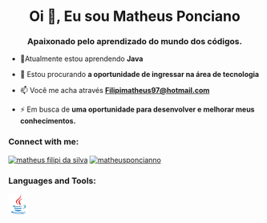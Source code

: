 <h1 align="center">Oi 👋, Eu sou Matheus Ponciano</h1>
<h3 align="center">Apaixonado pelo aprendizado do mundo dos códigos.</h3>

- 🌱Atualmente estou aprendendo **Java**

- 🤝 Estou procurando **a oportunidade de ingressar na área de tecnologia**

- 📫 Você me acha através **Filipimatheus97@hotmail.com**

- ⚡ Em busca de **uma oportunidade para desenvolver e melhorar meus conhecimentos.**

<h3 align="left">Connect with me:</h3>
<p align="left">
<a href="https://linkedin.com/in/matheus filipi da silva" target="blank"><img align="center" src="https://raw.githubusercontent.com/rahuldkjain/github-profile-readme-generator/master/src/images/icons/Social/linked-in-alt.svg" alt="matheus filipi da silva" height="30" width="40" /></a>
<a href="https://instagram.com/matheusponcianno" target="blank"><img align="center" src="https://raw.githubusercontent.com/rahuldkjain/github-profile-readme-generator/master/src/images/icons/Social/instagram.svg" alt="matheusponcianno" height="30" width="40" /></a>
</p>

<h3 align="left">Languages and Tools:</h3>
<p align="left"> <a href="https://www.java.com" target="_blank" rel="noreferrer"> <img src="https://raw.githubusercontent.com/devicons/devicon/master/icons/java/java-original.svg" alt="java" width="40" height="40"/> </a> </p>

<!---

- 👋 Hi, I’m @MatheusPonciano
- 👀 I’m interested in ...
- 🌱 I’m currently learning ...
- 💞️ I’m looking to collaborate on ...
- 📫 How to reach me ...
- 😄 Pronouns: ...
- ⚡ Fun fact: ...


MatheusPonciano/MatheusPonciano is a ✨ special ✨ repository because its `README.md` (this file) appears on your GitHub profile.
You can click the Preview link to take a look at your changes.
--->
